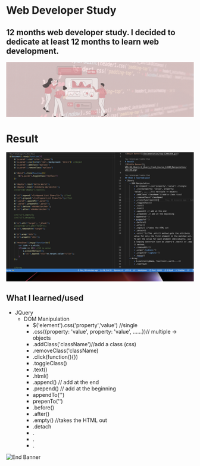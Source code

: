 # Web Developer Study
## 12 months web developer study. I decided to dedicate at least 12 months to learn web development.

![Begin Banner](/Documentation/top-1200x350.gif)
 
# Result
![Middle Banner](/WDS-38_JQuery-3_jQuery_Crash_Course_3-DOM_Manipulation/wds-38.png)
   
## What I learned/used
* JQuery
    * DOM Manipulation
        * $('element').css('property','value') //single
        * .css({property: 'value', property: 'value', ......})// multiple -> objects
        * .addClass('className')//add a class (css)
        * .removeClass('className)
        * .click(function(){})
        * .toggleClass()
        * .text()
        * .html()
        * .append() // add at the end
        * .prepend() // add at the beginning
        * appendTo('')
        * prepenTo('')
        * .before()
        * .after()
        * .empty() //takes the HTML out
        * .detach
        * .
        * .
        * .

        

   

![End Banner](/Documentation/botton-1200x350.gif)